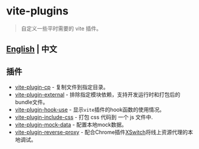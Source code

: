 # vite-plugins

> 自定义一些平时需要的 vite 插件。

## [English](./README.md) | 中文

## 插件

* [vite-plugin-cp](packages/vite-plugin-cp) - 复制文件到指定目录。
* [vite-plugin-external](packages/vite-plugin-external) - 排除指定模块依赖，支持开发运行时和打包后的bundle文件。
* [vite-plugin-hook-use](packages/vite-plugin-hook-use) - 显示`vite`插件的hook函数的使用情况。
* [vite-plugin-include-css](packages/vite-plugin-include-css) - 打包 css 代码到 一个 js 文件中.
* [vite-plugin-mock-data](packages/vite-plugin-mock-data) - 配置本地mock数据。
* [vite-plugin-reverse-proxy](packages/vite-plugin-reverse-proxy) - 配合Chrome插件[XSwitch](https://chrome.google.com/webstore/detail/xswitch/idkjhjggpffolpidfkikidcokdkdaogg)将线上资源代理的本地调试。
